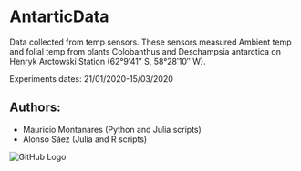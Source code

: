 # AntarticData
Data collected from temp sensors. These sensors measured Ambient temp and folial temp from plants Colobanthus and Deschampsia antarctica on Henryk Arctowski Station (62°9′41″ S, 58°28′10″ W).

Experiments dates: 21/01/2020-15/03/2020


## Authors:
* Mauricio Montanares (Python and Julia scripts)
* Alonso Sáez (Julia and R scripts)


![GitHub Logo](ExperimentsSpot.jpg )


